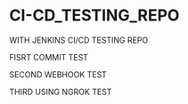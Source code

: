 # CI-CD_TESTING_REPO
WITH JENKINS CI/CD TESTING REPO

FISRT COMMIT TEST

SECOND WEBHOOK TEST

THIRD USING NGROK TEST
